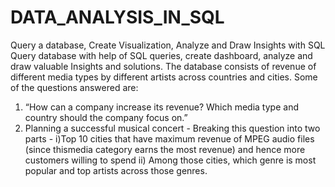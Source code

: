 # DATA_ANALYSIS_IN_SQL
Query a database, Create Visualization, Analyze and Draw Insights with SQL
Query database with help of SQL queries, create dashboard, analyze and draw valuable Insights and solutions. 
The database consists of revenue of different media types by different artists across countries and cities. 
Some of the questions answered are:
1) “How can a company increase its revenue? Which media type and country should the company focus on.”
2) Planning a successful musical concert - Breaking this question into two parts -
    i)Top 10 cities that have maximum revenue of MPEG audio files (since thismedia category earns the most revenue) and 
      hence more customers willing to spend
    ii) Among those cities, which genre is most popular and top artists across those genres.
